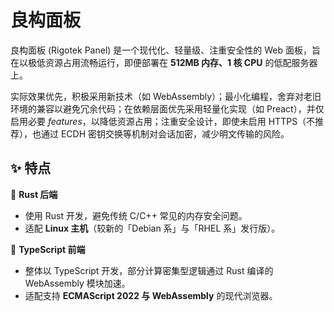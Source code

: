 # 良构面板

良构面板 (Rigotek Panel) 是一个现代化、轻量级、注重安全性的 Web 面板，旨在以极低资源占用流畅运行，即便部署在 **512MB 内存、1 核 CPU** 的低配服务器上。  

实际效果优先，积极采用新技术（如 WebAssembly）；最小化编程，舍弃对老旧环境的兼容以避免冗余代码；在依赖层面优先采用轻量化实现（如 Preact），并仅启用必要 *features*，以降低资源占用；注重安全设计，即使未启用 HTTPS（不推荐），也通过 ECDH 密钥交换等机制对会话加密，减少明文传输的风险。  

## ✨ 特点

🚀 **Rust 后端**  
- 使用 Rust 开发，避免传统 C/C++ 常见的内存安全问题。  
- 适配 **Linux 主机**（较新的「Debian 系」与「RHEL 系」发行版）。  

🎨 **TypeScript 前端**  
- 整体以 TypeScript 开发，部分计算密集型逻辑通过 Rust 编译的 WebAssembly 模块加速。  
- 适配支持 **ECMAScript 2022 与 WebAssembly** 的现代浏览器。  
